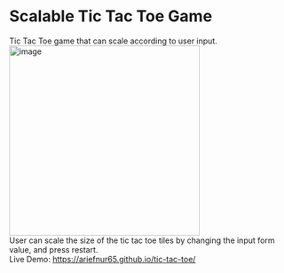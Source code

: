 # Scalable Tic Tac Toe Game
Tic Tac Toe game that can scale according to user input. 
<br />
<img width="343" alt="image" src="https://github.com/ariefnur65/tic-tac-toe/assets/21213034/4006c5b4-6a60-4c60-80eb-857dba92382b">
<br />
User can scale the size of the tic tac toe tiles by changing the input form value, and press restart.<br />
Live Demo: https://ariefnur65.github.io/tic-tac-toe/

